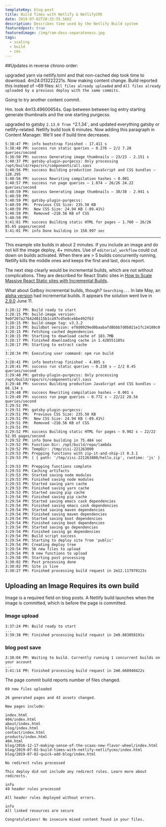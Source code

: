 ```yaml
---
templateKey: blog-post
title: Build Times with Netlify & NetlifyCMS
date: 2019-07-02T20:32:55.566Z
description: Describes time used by the Netlify Build system
featuredpost: true
featuredimage: /img/ram-dass-separateness.jpg
tags:
  - scaling
  - build
  - cms
---
```

##Updates in reverse chrono order: 

upgraded yarn via netlify.toml and that non-cached dep took time to download. 4m24.013222221s. Now making content change. Build reported this instead of ~69 files: `All files already uploaded` and
`All files already uploaded by a previous deploy with the same commits.`

Going to try another content commit.


Hm. took 4m13.49600654s. Gap between between log entry starting generate thumbnails and the one starting purgecss.

upgraded to gatsby `2.13.0 from `^2.1.34`, and updated everything gatsby or netlify-related. Netlify build took 6 minutes. Now adding this paragraph in Content Manager. We'll see if build time decreases.


```shell
5:38:47 PM: info bootstrap finished - 17.411 s
5:38:48 PM: success run static queries — 0.276 — 2/2 7.28 queries/second
5:38:50 PM: success Generating image thumbnails — 23/23 - 2.151 s
5:40:37 PM: gatsby-plugin-purgecss: Only processing  /opt/build/repo/src/components/all.sass
5:40:56 PM: success Building production JavaScript and CSS bundles — 128.295
5:40:56 PM: success Rewriting compilation hashes — 0.001
5:40:57 PM: success run page queries — 1.074 — 26/26 24.22 queries/second
5:40:59 PM: success Generating image thumbnails — 38/38 - 2.941 s
5:40:59 PM: 
5:40:59 PM: gatsby-plugin-purgecss:
5:40:59 PM:  Previous CSS Size: 235.50 KB
5:40:59 PM:  New CSS Size: 24.94 KB (-89.41%)
5:40:59 PM:  Removed ~210.56 KB of CSS
5:40:59 PM: 
5:41:01 PM: success Building static HTML for pages — 1.760 — 26/26 85.65 pages/second
5:41:01 PM: info Done building in 150.997 sec
```

<hr/>

This example site builds in about 2 minutes.
If you include an image and do not kill the image deploy, 4+ minutes.
Use of `editorial_workflow` could cut down on builds activated.
When there are > 5 builds concurrently running, Netlify kills the middle ones and keeps the first and last, docs report.

The next step clearly would be incremental builds, which are not without complications. They are described for React Static sites in [How to Scale Massive React Static sites with Incremental Builds](https://www.netlify.com/blog/2019/01/17/how-to-scale-massive-react-static-sites-with-incremental-builds/). 

What about Gatbsy incremental builds, though? `Searching...` 
In late May, an [alpha version](https://github.com/gatsbyjs/gatsby/issues/5002#issuecomment-496689016) had incremental builds. It appears the solution went live in [2.9.0](https://github.com/gatsbyjs/gatsby/pull/14359#issuecomment-500707616) June 11.



```shell
3:28:12 PM: Build ready to start
3:28:15 PM: build-image version: 9e0f207a27642d0115b1ca97cd5e8cebbe492f63
3:28:15 PM: build-image tag: v3.3.2
3:28:15 PM: buildbot version: ef8d0929ed0baabafd8bbb7d0b021e1fc24180c0
3:28:15 PM: Fetching cached dependencies
3:28:15 PM: Starting to download cache of 183.7MB
3:28:17 PM: Finished downloading cache in 1.428551105s
3:28:17 PM: Starting to extract cache
...
3:28:34 PM: Executing user command: npm run build
...
3:28:41 PM: info bootstrap finished - 4.805 s
3:28:41 PM: success run static queries — 0.238 s — 2/2 8.45 queries/second
3:29:40 PM: gatsby-plugin-purgecss: Only processing  /opt/build/repo/src/components/all.sass
3:29:48 PM: success Building production JavaScript and CSS bundles — 66.134 s
3:29:48 PM: success Rewriting compilation hashes — 0.001 s
3:29:49 PM: success run page queries — 0.772 s — 22/22 28.54 queries/second
3:29:51 PM: 
3:29:51 PM: gatsby-plugin-purgecss:
3:29:51 PM:  Previous CSS Size: 235.50 KB
3:29:51 PM:  New CSS Size: 24.94 KB (-89.41%)
3:29:51 PM:  Removed ~210.56 KB of CSS
3:29:51 PM: 
3:29:52 PM: success Building static HTML for pages — 0.902 s — 22/22 52.95 pages/second
3:29:52 PM: info Done building in 75.484 sec
3:29:52 PM: Function Dir: /opt/build/repo/lambda
3:29:52 PM: TempDir: /tmp/zisi-221263800
3:29:53 PM: Prepping functions with zip-it-and-ship-it 0.3.1
3:29:53 PM: [ { path: '/tmp/zisi-221263800/hello.zip', runtime: 'js' } ]
3:29:53 PM: Prepping functions complete
3:29:53 PM: Caching artifacts
3:29:53 PM: Started saving node modules
3:29:53 PM: Finished saving node modules
3:29:53 PM: Started saving yarn cache
3:29:53 PM: Finished saving yarn cache
3:29:53 PM: Started saving pip cache
3:29:54 PM: Finished saving pip cache
3:29:54 PM: Started saving emacs cask dependencies
3:29:54 PM: Finished saving emacs cask dependencies
3:29:54 PM: Started saving maven dependencies
3:29:54 PM: Finished saving maven dependencies
3:29:54 PM: Started saving boot dependencies
3:29:54 PM: Finished saving boot dependencies
3:29:54 PM: Started saving go dependencies
3:29:54 PM: Finished saving go dependencies
3:29:54 PM: Build script success
3:29:54 PM: Starting to deploy site from 'public'
3:29:54 PM: Creating deploy tree 
3:29:54 PM: 56 new files to upload
3:29:54 PM: 0 new functions to upload
3:29:58 PM: Starting post processing
3:30:02 PM: Post processing done
3:30:02 PM: Site is live
3:30:27 PM: Finished processing build request in 2m12.117979123s
```
## Uploading an Image Requires its own build

Image is a required field on blog posts. A Netlify build launches when the image is committed, which is before the page is committed.

### Image upload

```
3:37:24 PM: Build ready to start
...
3:39:38 PM: Finished processing build request in 2m9.883058191s
```

### blog post save

```shell
3:38:04 PM: Waiting to build. Currently running 1 concurrent builds on your account
...
3:41:14 PM: Finished processing build request in 2m0.668940422s
```

The page commit build reports number of files changed.

```
69 new files uploaded

26 generated pages and 43 assets changed.

New pages include:

index.html
404/index.html
about/index.html
blog/index.html
contact/index.html
products/index.html
404.html
blog/2016-12-17-making-sense-of-the-scaas-new-flavor-wheel/index.html
blog/2019-07-02-build-times-with-netlify-netlifycms/index.html
blog/2019-07-02-quick-add-blog/index.html

No redirect rules processed

This deploy did not include any redirect rules. Learn more about redirects.

info
49 header rules processed

All header rules deployed without errors.

info
All linked resources are secure

Congratulations! No insecure mixed content found in your files.
```
